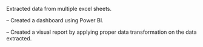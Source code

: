 Extracted data from multiple excel sheets.

– Created a dashboard using Power BI.

– Created a visual report by applying proper data transformation on the data extracted.
